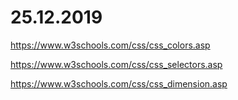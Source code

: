 # 25.12.2019

https://www.w3schools.com/css/css_colors.asp

https://www.w3schools.com/css/css_selectors.asp

https://www.w3schools.com/css/css_dimension.asp
